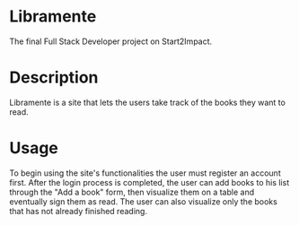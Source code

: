 # Libramente

The final Full Stack Developer project on Start2Impact.

# Description

Libramente is a site that lets the users take track of the books they want to read.

# Usage

To begin using the site's functionalities the user must register an account first.
After the login process is completed, the user can add books to his list through the "Add a book" form, then visualize them on a table and eventually sign them as read.
The user can also visualize only the books that has not already finished reading.
